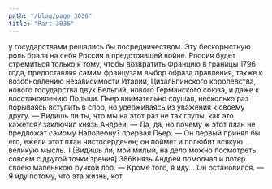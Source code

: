 ```yaml
---
path: "/blog/page_3036"
title: "Part 3036"
---
```


у государствами решались бы посредничеством. Эту бескорыстную роль брала на себя Россия в предстоявшей войне. Россия будет стремиться только к тому, чтобы возвратить Францию в границы 1796 года, предоставляя самим французам выбор образа правления, также к возобновлению независимости Италии, Цизальпинского королевства, нового государства двух Бельгий, нового Германского союза, и даже к восстановлению Польши.
Пьер внимательно слушал, несколько раз порываясь вступить в спор, но удерживаясь из уважения к своему другу.
— Видишь ли ты, что мы на этот раз не так глупы, как это кажется? заключил князь Андрей.
— Да, да, но почему ж этот план не предложат самому Наполеону? прервал Пьер. — Он первый принял бы его, ежели этот план чистосердечен; он поймет и полюбит всякую великую мысль.
1 [Видишь ли, мой милый, на дело можно посмотреть совсем с другой точки зрения]
386Князь Андрей помолчал и потер своею маленькою ручкой лоб.
— Кроме того, я иду... Он остановился. — Я иду потому, что эта жизнь, кот
